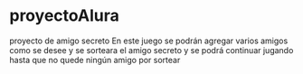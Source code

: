 # proyectoAlura
proyecto de amigo secreto
En este juego se podrán agregar varios amigos como se desee y se sorteara el amigo secreto y se podrá continuar jugando hasta que no quede ningún amigo por sortear
